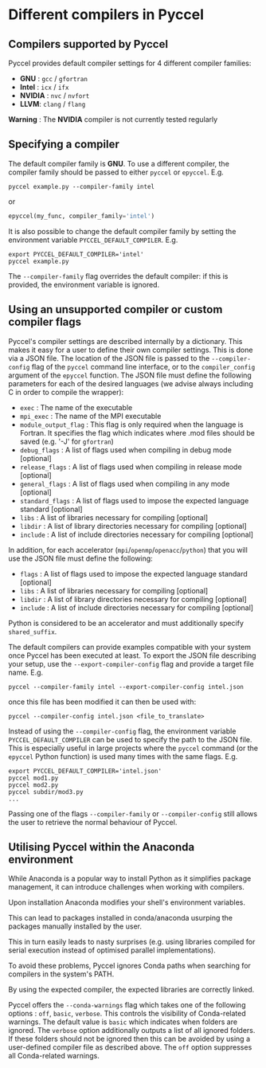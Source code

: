 # Different compilers in Pyccel

## Compilers supported by Pyccel

Pyccel provides default compiler settings for 4 different compiler families:

-   **GNU** : `gcc` / `gfortran`
-   **Intel** : `icx` / `ifx`
-   **NVIDIA** : `nvc` / `nvfort`
-   **LLVM**: `clang` / `flang`

**Warning** : The **NVIDIA** compiler is not currently tested regularly

## Specifying a compiler

The default compiler family is **GNU**. To use a different compiler, the compiler family should be passed to either `pyccel` or `epyccel`.
E.g.

```shell
pyccel example.py --compiler-family intel
```

or

```python
epyccel(my_func, compiler_family='intel')
```

It is also possible to change the default compiler family by setting the environment variable `PYCCEL_DEFAULT_COMPILER`.
E.g.

```shell
export PYCCEL_DEFAULT_COMPILER='intel'
pyccel example.py
```

The `--compiler-family` flag overrides the default compiler: if this is provided, the environment variable is ignored.

## Using an unsupported compiler or custom compiler flags

Pyccel's compiler settings are described internally by a dictionary. This makes it easy for a user to define their own compiler settings. This is done via a JSON file. The location of the JSON file is passed to the `--compiler-config` flag of the `pyccel` command line interface, or to the `compiler_config` argument of the `epyccel` function. The JSON file must define the following parameters for each of the desired languages (we advise always including C in order to compile the wrapper):

-   `exec` : The name of the executable
-   `mpi_exec` : The name of the MPI executable
-   `module_output_flag` : This flag is only required when the language is Fortran. It specifies the flag which indicates where .mod files should be saved (e.g. '-J' for `gfortran`)
-   `debug_flags` : A list of flags used when compiling in debug mode \[optional\]
-   `release_flags` : A list of flags used when compiling in release mode \[optional\]
-   `general_flags` : A list of flags used when compiling in any mode \[optional\]
-   `standard_flags` : A list of flags used to impose the expected language standard \[optional\]
-   `libs` : A list of libraries necessary for compiling \[optional\]
-   `libdir` : A list of library directories necessary for compiling \[optional\]
-   `include` : A list of include directories necessary for compiling \[optional\]
  
In addition, for each accelerator (`mpi`/`openmp`/`openacc`/`python`) that you will use the JSON file must define the following:
  
-   `flags` : A list of flags used to impose the expected language standard \[optional\]
-   `libs` : A list of libraries necessary for compiling \[optional\]
-   `libdir` : A list of library directories necessary for compiling \[optional\]
-   `include` : A list of include directories necessary for compiling \[optional\]

Python is considered to be an accelerator and must additionally specify `shared_suffix`.

The default compilers can provide examples compatible with your system once Pyccel has been executed at least. To export the JSON file describing your setup, use the `--export-compiler-config` flag and provide a target file name.
E.g.

```shell
pyccel --compiler-family intel --export-compiler-config intel.json
```

once this file has been modified it can then be used with:

```shell
pyccel --compiler-config intel.json <file_to_translate>
```

Instead of using the `--compiler-config` flag, the environment variable `PYCCEL_DEFAULT_COMPILER` can be used to specify the path to the JSON file.
This is especially useful in large projects where the `pyccel` command (or the `epyccel` Python function) is used many times with the same flags.
E.g.

```shell
export PYCCEL_DEFAULT_COMPILER='intel.json'
pyccel mod1.py
pyccel mod2.py
pyccel subdir/mod3.py
...
```

Passing one of the flags `--compiler-family` or `--compiler-config` still allows the user to retrieve the normal behaviour of Pyccel.

## Utilising Pyccel within the Anaconda environment

While Anaconda is a popular way to install Python as it simplifies package management, it can introduce challenges when working with compilers.

Upon installation Anaconda modifies your shell's environment variables.

This can lead to packages installed in conda/anaconda usurping the packages manually installed by the user.

This in turn easily leads to nasty surprises (e.g. using libraries compiled for serial execution instead of optimised parallel implementations).

To avoid these problems, Pyccel ignores Conda paths when searching for compilers in the system's PATH.

By using the expected compiler, the expected libraries are correctly linked.

Pyccel offers the `--conda-warnings` flag which takes one of the following options : `off`, `basic`, `verbose`.
This controls the visibility of Conda-related warnings. The default value is `basic` which indicates when folders are ignored.
The `verbose` option additionally outputs a list of all ignored folders. If these folders should not be ignored then this can be avoided by using a user-defined compiler file as described above.
The `off` option suppresses all Conda-related warnings.

